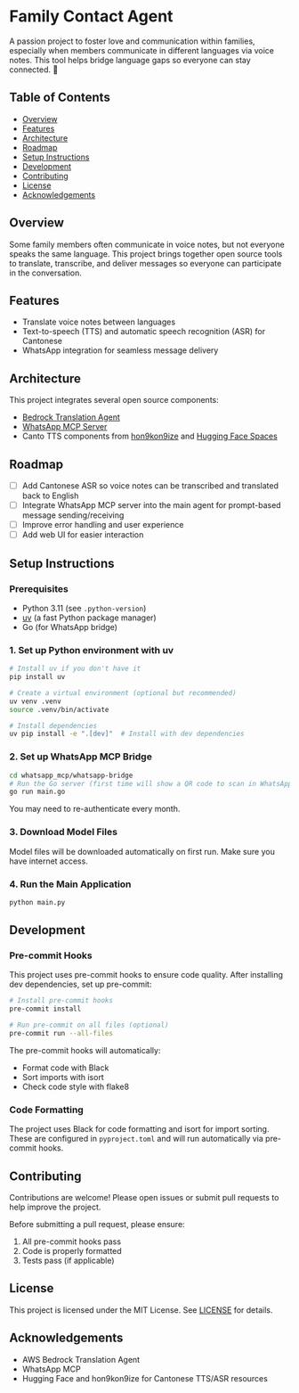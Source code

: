 # Family Contact Agent

A passion project to foster love and communication within families, especially when members communicate in different languages via voice notes. This tool helps bridge language gaps so everyone can stay connected. 💙

## Table of Contents
- [Overview](#overview)
- [Features](#features)
- [Architecture](#architecture)
- [Roadmap](#roadmap)
- [Setup Instructions](#setup-instructions)
- [Development](#development)
- [Contributing](#contributing)
- [License](#license)
- [Acknowledgements](#acknowledgements)

## Overview
Some family members often communicate in voice notes, but not everyone speaks the same language. This project brings together open source tools to translate, transcribe, and deliver messages so everyone can participate in the conversation.

## Features
- Translate voice notes between languages
- Text-to-speech (TTS) and automatic speech recognition (ASR) for Cantonese
- WhatsApp integration for seamless message delivery

## Architecture
This project integrates several open source components:
- [Bedrock Translation Agent](https://github.com/aws-samples/bedrock-translation-agent/tree/main)
- [WhatsApp MCP Server](https://github.com/lharries/whatsapp-mcp)
- Canto TTS components from [hon9kon9ize](https://huggingface.co/hon9kon9ize) and [Hugging Face Spaces](https://huggingface.co/spaces/hon9kon9ize/tts/tree/main)

## Roadmap
- [ ] Add Cantonese ASR so voice notes can be transcribed and translated back to English
- [ ] Integrate WhatsApp MCP server into the main agent for prompt-based message sending/receiving
- [ ] Improve error handling and user experience
- [ ] Add web UI for easier interaction

## Setup Instructions

### Prerequisites
- Python 3.11 (see `.python-version`)
- [uv](https://github.com/astral-sh/uv) (a fast Python package manager)
- Go (for WhatsApp bridge)

### 1. Set up Python environment with uv
```sh
# Install uv if you don't have it
pip install uv

# Create a virtual environment (optional but recommended)
uv venv .venv
source .venv/bin/activate

# Install dependencies
uv pip install -e ".[dev]"  # Install with dev dependencies
```

### 2. Set up WhatsApp MCP Bridge
```sh
cd whatsapp_mcp/whatsapp-bridge
# Run the Go server (first time will show a QR code to scan in WhatsApp)
go run main.go
```
You may need to re-authenticate every month.

### 3. Download Model Files
Model files will be downloaded automatically on first run. Make sure you have internet access.

### 4. Run the Main Application
```sh
python main.py
```

## Development

### Pre-commit Hooks
This project uses pre-commit hooks to ensure code quality. After installing dev dependencies, set up pre-commit:

```sh
# Install pre-commit hooks
pre-commit install

# Run pre-commit on all files (optional)
pre-commit run --all-files
```

The pre-commit hooks will automatically:
- Format code with Black
- Sort imports with isort
- Check code style with flake8

### Code Formatting
The project uses Black for code formatting and isort for import sorting. These are configured in `pyproject.toml` and will run automatically via pre-commit hooks.

## Contributing
Contributions are welcome! Please open issues or submit pull requests to help improve the project.

Before submitting a pull request, please ensure:
1. All pre-commit hooks pass
2. Code is properly formatted
3. Tests pass (if applicable)

## License
This project is licensed under the MIT License. See [LICENSE](LICENSE) for details.

## Acknowledgements
- AWS Bedrock Translation Agent
- WhatsApp MCP
- Hugging Face and hon9kon9ize for Cantonese TTS/ASR resources

